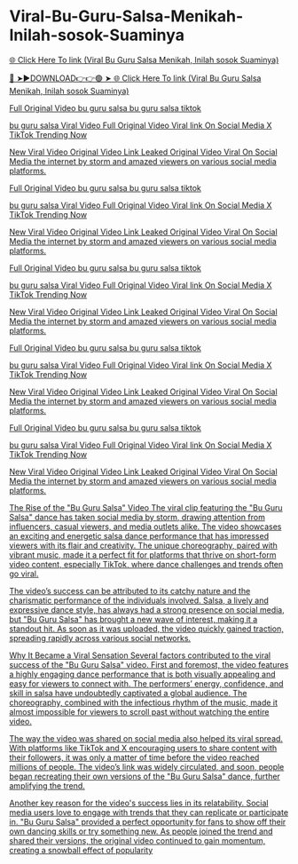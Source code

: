 # Viral-Bu-Guru-Salsa-Menikah-Inilah-sosok-Suaminya

<a href="https://lightfuture.xyz/sdfgsrgftbstrhs"> 🌐 Click Here To link (Viral Bu Guru Salsa Menikah, Inilah sosok Suaminya) 

🔴 ➤►DOWNLOAD👉👉🟢 ➤<a href="https://lightfuture.xyz/sdfgsrgftbstrhs"> 🌐 Click Here To link (Viral Bu Guru Salsa Menikah, Inilah sosok Suaminya) 

Full Original Video bu guru salsa bu guru salsa tiktok

bu guru salsa Viral Video Full Original Video Viral link On Social Media X TikTok Trending Now

New Viral Video Original Video Link Leaked Original Video Viral On Social Media the internet by storm and amazed viewers on various social media platforms.

Full Original Video bu guru salsa bu guru salsa tiktok

bu guru salsa Viral Video Full Original Video Viral link On Social Media X TikTok Trending Now

New Viral Video Original Video Link Leaked Original Video Viral On Social Media the internet by storm and amazed viewers on various social media platforms.

Full Original Video bu guru salsa bu guru salsa tiktok

bu guru salsa Viral Video Full Original Video Viral link On Social Media X TikTok Trending Now

New Viral Video Original Video Link Leaked Original Video Viral On Social Media the internet by storm and amazed viewers on various social media platforms.

Full Original Video bu guru salsa bu guru salsa tiktok

bu guru salsa Viral Video Full Original Video Viral link On Social Media X TikTok Trending Now

New Viral Video Original Video Link Leaked Original Video Viral On Social Media the internet by storm and amazed viewers on various social media platforms.

Full Original Video bu guru salsa bu guru salsa tiktok

bu guru salsa Viral Video Full Original Video Viral link On Social Media X TikTok Trending Now

New Viral Video Original Video Link Leaked Original Video Viral On Social Media the internet by storm and amazed viewers on various social media platforms.

The Rise of the "Bu Guru Salsa" Video
The viral clip featuring the "Bu Guru Salsa" dance has taken social media by storm, drawing attention from influencers, casual viewers, and media outlets alike. The video showcases an exciting and energetic salsa dance performance that has impressed viewers with its flair and creativity. The unique choreography, paired with vibrant music, made it a perfect fit for platforms that thrive on short-form video content, especially TikTok, where dance challenges and trends often go viral.

The video’s success can be attributed to its catchy nature and the charismatic performance of the individuals involved. Salsa, a lively and expressive dance style, has always had a strong presence on social media, but "Bu Guru Salsa" has brought a new wave of interest, making it a standout hit. As soon as it was uploaded, the video quickly gained traction, spreading rapidly across various social networks.

Why It Became a Viral Sensation
Several factors contributed to the viral success of the "Bu Guru Salsa" video. First and foremost, the video features a highly engaging dance performance that is both visually appealing and easy for viewers to connect with. The performers’ energy, confidence, and skill in salsa have undoubtedly captivated a global audience. The choreography, combined with the infectious rhythm of the music, made it almost impossible for viewers to scroll past without watching the entire video.

The way the video was shared on social media also helped its viral spread. With platforms like TikTok and X encouraging users to share content with their followers, it was only a matter of time before the video reached millions of people. The video’s link was widely circulated, and soon, people began recreating their own versions of the "Bu Guru Salsa" dance, further amplifying the trend.

Another key reason for the video's success lies in its relatability. Social media users love to engage with trends that they can replicate or participate in. "Bu Guru Salsa" provided a perfect opportunity for fans to show off their own dancing skills or try something new. As people joined the trend and shared their versions, the original video continued to gain momentum, creating a snowball effect of popularity
